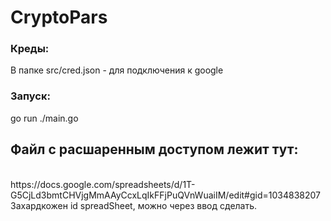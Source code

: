 # CryptoPars

<h3>Креды:</h3>
В папке src/cred.json - для подключения к google 

<h3>Запуск:</h3>
go run ./main.go
<h2>Файл с раcшаренным доступом лежит тут:</h2>
<br>https://docs.google.com/spreadsheets/d/1T-G5CjLd3bmtCHVjgMmAAyCcxLqIkFFjPuQVnWuaiIM/edit#gid=1034838207 </br>
Захардкожен id spreadSheet, можно через ввод сделать.


